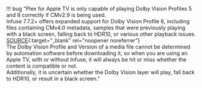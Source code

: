 <!-- markdownlint-disable MD041-->
!!! bug "Plex for Apple TV is only capable of playing Dolby Vision Profiles 5 and 8 correctly if CMv2.9 is being used.<br>Infuse 7.7.2+ offers expanded support for Dolby Vision Profile 8, including files containing CMv4.0 metadata, samples that were previously playing with a black screen, falling back to HDR10, or various other playback issues. [SOURCE](https://community.firecore.com/t/infuse-7-7-2-now-available/48208){:target="\_blank" rel="noopener noreferrer"}<br>The Dolby Vision Profile and Version of a media file cannot be determined by automation software before downloading it, so when you are using an Apple TV, with or without Infuse, it will always be hit or miss whether the content is compatible or not.<br>Additionally, it is uncertain whether the Dolby Vision layer will play, fall back to HDR10, or result in a black screen."
<!-- markdownlint-enable MD041-->
